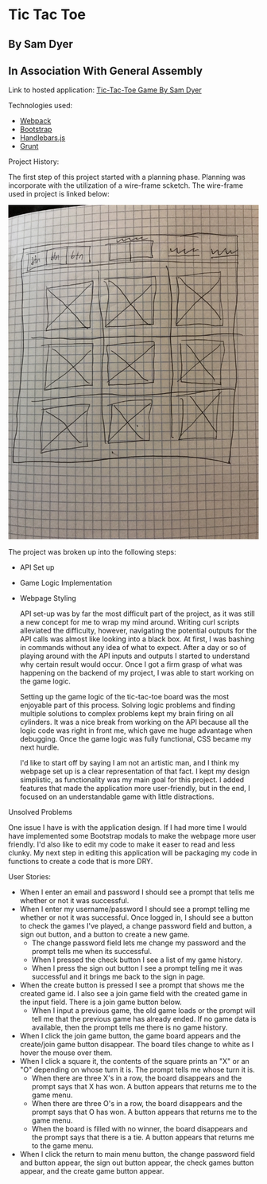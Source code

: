 # Tic Tac Toe
## By Sam Dyer
## In Association With General Assembly

Link to hosted application:
[Tic-Tac-Toe Game By Sam Dyer](slammyde7113.github.io/tic-tac-toe/?)

Technologies used:

-   [Webpack](https://webpack.github.io)
-   [Bootstrap](http://getbootstrap.com)
-   [Handlebars.js](http://handlebarsjs.com)
-   [Grunt](https://gruntjs.com/)

Project History:

  The first step of this project started with a planning phase. Planning was incorporate with the utilization of a wire-frame scketch. The wire-frame used in project is linked below:

  ![alt text](IMG_0828.JPG "Picture of Project Wire-Frame")

  The project was broken up into the following steps:
- API Set up
- Game Logic Implementation
- Webpage Styling

  API set-up was by far the most difficult part of the project, as it was still a new concept for me to wrap my mind around. Writing curl scripts alleviated the difficulty, however, navigating the potential outputs for the API calls was almost like looking into a black box. At first, I was bashing in commands without any idea of what to expect. After a day or so of playing around with the API inputs and outputs I started to understand why certain result would occur. Once I got a firm grasp of what was happening on the backend of my project, I was able to start working on the game logic.

  Setting up the game logic of the tic-tac-toe board was the most enjoyable part of this process. Solving logic problems and finding multiple solutions to complex problems kept my brain firing on all cylinders. It was a nice break from working on the API because all the logic code was right in front me, which gave me huge advantage when debugging. Once the game logic was fully functional, CSS became my next hurdle.

  I'd like to start off by saying I am not an artistic man, and I think my webpage set up is a clear representation of that fact. I kept my design simplistic, as functionality was my main goal for this project. I added features that made the application more user-friendly, but in the end, I focused on an understandable game with little distractions.

Unsolved Problems

  One issue I have is with the application design. If I had more time I would have implemented some Bootstrap modals to make the webpage more user friendly. I'd also like to edit my code to make it easer to read and less clunky. My next step in editing this application will be packaging my code in functions to create a code that is more DRY.

User Stories:

- When I enter an email and password I should see a prompt that tells me whether or not it was successful.
- When I enter my username/password I should see a prompt telling me whether or not it was successful. Once logged in, I should see a button to check the games I've played, a change password field and button, a sign out button, and a button to create a new game.
  - The change password field lets me change my password and the prompt tells me when its successful.
  - When I pressed the check button I see a list of my game history.
  - When I press the sign out button I see a prompt telling me it was successful and it brings me back to the sign in page.
- When the create button is pressed I see a prompt that shows me the created game id. I also see a join game field with the created game in the input field. There is a join game button below.
  - When I input a previous game, the old game loads or the prompt will tell me that the previous game has already ended. If no game data is available, then the prompt tells me there is no game history.
- When I click the join game button, the game board appears and the create/join game button disappear. The board tiles change to white as I hover the mouse over them.
- When I click a square it, the contents of the square prints an "X" or an "O" depending on whose turn it is. The prompt tells me whose turn it is.
  - When there are three X's in a row, the board disappears and the prompt says that X has won. A button appears that returns me to the game menu.
  - When there are three O's in a row, the board disappears and the prompt says that O has won. A button appears that returns me to the game menu.
  - When the board is filled with no winner, the board disappears and the prompt says that there is a tie. A button appears that returns me to the game menu.
- When I click the return to main menu button, the change password field and button appear, the sign out button appear, the check games button appear, and the create game button appear.
